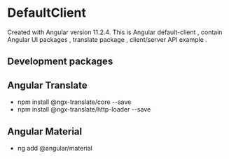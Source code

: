 # DefaultClient

Created with Angular version 11.2.4.
This is Angular default-client  , contain Angular UI packages , translate package , client/server API example . 

## Development packages

## Angular Translate 
* npm install @ngx-translate/core --save
* npm install @ngx-translate/http-loader --save

## Angular Material
* ng add @angular/material

